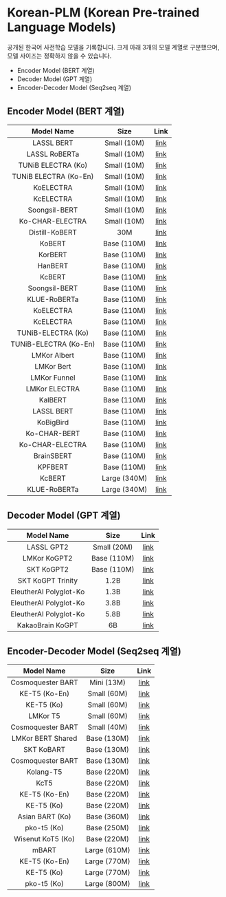 # Korean-PLM (Korean Pre-trained Language Models)

공개된 한국어 사전학습 모델을 기록합니다. 크게 아래 3개의 모델 계열로 구분했으며, 모델 사이즈는 정확하지 않을 수 있습니다.

- Encoder Model (BERT 계열)
- Decoder Model (GPT 계열)
- Encoder-Decoder Model (Seq2seq 계열)
  
  
## Encoder Model (BERT 계열)

| Model Name     | Size           |  Link           |
| :------------: | :------------: |  :------------: |
|   LASSL BERT   |   Small (10M)   |      [link](https://huggingface.co/lassl/bert-ko-small)   |
|   LASSL RoBERTa   |   Small (10M)   |      [link](https://huggingface.co/lassl/roberta-ko-small)   |
|   TUNiB ELECTRA (Ko)   |   Small (10M)   |      [link](https://huggingface.co/tunib/electra-ko-small)   |
|   TUNiB ELECTRA (Ko-En)   |   Small (10M)   |      [link](https://huggingface.co/tunib/electra-ko-en-small)   |
|   KoELECTRA   |   Small (10M)   |      [link](https://huggingface.co/monologg/koelectra-small-v3-discriminator)   |
|  KcELECTRA   |   Small (10M)   |     [link](https://huggingface.co/beomi/kcelectra-v2022-dev)   |
|   Soongsil-BERT   |   Small (10M)   |   [link](https://huggingface.co/jason9693/soongsil-bert-small)   |
|   Ko-CHAR-ELECTRA  |   Small (10M)   |     [link](https://huggingface.co/monologg/kocharelectra-small-discriminator)   |
|   Distill-KoBERT   |   30M   |     [link](https://huggingface.co/monologg/kocharelectra-base-discriminator)   |
|   KoBERT   |   Base (110M)   |      [link](https://huggingface.co/skt/kobert-base-v1)   |
|   KorBERT   |   Base (110M)   |     [link](https://aiopen.etri.re.kr/service_dataset.php)   |
|   HanBERT   |   Base (110M)  |     [link](https://github.com/monologg/HanBert-Transformers)   |
| KcBERT    |   Base (110M)   |     [link](https://huggingface.co/beomi/kcbert-base)   |
|   Soongsil-BERT   |   Base (110M)   |   [link](https://huggingface.co/jason9693/soongsil-bert-base)   |
|   KLUE-RoBERTa   |   Base (110M)  |     [link](https://huggingface.co/klue/roberta-base)   |
|   KoELECTRA   |   Base (110M)   |     [link](https://huggingface.co/monologg/koelectra-base-v3-discriminator)   |
|   KcELECTRA   |   Base (110M)   |     [link](https://huggingface.co/beomi/KcELECTRA-base)   |
|   TUNiB-ELECTRA (Ko)   |   Base (110M)   |      [link](https://huggingface.co/tunib/electra-ko-base)   |
|   TUNiB-ELECTRA (Ko-En)   |   Base (110M)   |     [link](https://huggingface.co/tunib/electra-ko-en-base)   |
|   LMKor Albert   |   Base (110M)   |      [link](https://huggingface.co/kykim/albert-kor-base)   |
|   LMKor Bert   |   Base (110M)  |    [link](https://huggingface.co/kykim/bert-kor-base)   |
|   LMKor Funnel   |   Base (110M)   |    [link](https://huggingface.co/kykim/funnel-kor-base)   |
|   LMKor ELECTRA   |   Base (110M)   |   [link](https://huggingface.co/kykim/electra-kor-base)   |
|   KalBERT   |   Base (110M)   |     [link](https://github.com/MrBananaHuman/KalBert)   |
|   LASSL BERT   |   Base (110M)   |      [link](https://huggingface.co/lassl/bert-ko-base)   |
|   KoBigBird   |   Base (110M)   |      [link](https://huggingface.co/monologg/kobigbird-bert-base)   |
|   Ko-CHAR-BERT   |   Base (110M)   |     [link](https://github.com/MrBananaHuman/KoreanCharacterBert)   |
|   Ko-CHAR-ELECTRA   |   Base (110M)   |     [link](https://huggingface.co/monologg/kocharelectra-base-discriminator)   |
|   BrainSBERT   |   Base (110M)   |     [link](https://huggingface.co/hyunwoongko/brainsbert-base)   |
| KPFBERT | Base (110M) | [link](https://huggingface.co/jinmang2/kpfbert) |
| KcBERT     |   Large (340M)   |     [link](https://huggingface.co/beomi/kcbert-large)   |
|   KLUE-RoBERTa   |   Large (340M)  |   [link](https://huggingface.co/klue/roberta-large)   |

## Decoder Model (GPT 계열)

| Model Name     | Size           |  Link           |
| :------------: | :------------: |  :------------: |
|   LASSL GPT2   |   Small (20M)   |      [link](https://huggingface.co/lassl/gpt2-ko-small)   |
|   LMKor KoGPT2   |   Base (110M)   |      [link](https://huggingface.co/kykim/gpt3-kor-small_based_on_gpt2)   |
|   SKT KoGPT2   |   Base (110M)   |      [link](https://huggingface.co/skt/kogpt2-base-v2)   |
|   SKT KoGPT Trinity   |   1.2B   |      [link](https://huggingface.co/skt/ko-gpt-trinity-1.2B-v0.5)   |
|   EleutherAI Polyglot-Ko   |   1.3B   |      [link](https://huggingface.co/EleutherAI/polyglot-ko-1.3b)   |
|   EleutherAI Polyglot-Ko   |   3.8B   |      [link](EleutherAI/polyglot-ko-3.8b)   |
|   EleutherAI Polyglot-Ko   |   5.8B   |      [link](https://huggingface.co/EleutherAI/polyglot-ko-5.8b)   |
|   KakaoBrain KoGPT   |   6B   |      [link](https://huggingface.co/kakaobrain/kogpt)   |

## Encoder-Decoder Model (Seq2seq 계열)  

| Model Name     | Size           |  Link           |
| :------------: | :------------: |  :------------: |
|   Cosmoquester BART   |   Mini (13M)   |      [link](https://huggingface.co/cosmoquester/bart-ko-mini)   |
|   KE-T5 (Ko-En)   |   Small (60M)   |      [link](https://huggingface.co/KETI-AIR/ke-t5-small)   |
|   KE-T5 (Ko)   |   Small (60M)   |      [link](https://huggingface.co/KETI-AIR/ke-t5-small-ko)   |
|   LMKor T5  |   Small (60M)   |     [link](https://huggingface.co/kykim/t5-kor-small)   |
|   Cosmoquester BART   |   Small (40M)   |      [link](https://huggingface.co/cosmoquester/bart-ko-small)   |
|   LMKor BERT Shared   |   Base (130M)   |      [link](https://huggingface.co/kykim/bertshared-kor-base)   |
|   SKT KoBART   |   Base (130M)   |      [link](https://huggingface.co/gogamza/kobart-base-v2)   |
|   Cosmoquester BART   |   Base (130M)   |      [link](https://huggingface.co/gogamza/kobart-base-v2)   |
| Kolang-T5     |   Base (220M)   |     [link](https://huggingface.co/digit82/kolang-t5-base)   |
| KcT5     |   Base (220M)   |     [link](https://huggingface.co/beomi/KcT5-dev)   |
| KE-T5 (Ko-En)    |   Base (220M)   |     [link](https://huggingface.co/KETI-AIR/ke-t5-base)   |
| KE-T5 (Ko)    |   Base (220M)   |     [link](https://huggingface.co/KETI-AIR/ke-t5-basko)   |
|   Asian BART (Ko)   |   Base (360M)   |      [link](hyunwoongko/asian-bart-ko)   |
| pko-t5 (Ko) | Base (250M) | [link](https://huggingface.co/paust/pko-t5-base) |
| Wisenut KoT5 (Ko) | Base (220M) | [link](https://github.com/wisenut-research/KoT5#usage) |
|   mBART   |   Large (610M)   |      [link](https://huggingface.co/facebook/mbart-large-50)   |
| KE-T5 (Ko-En)    |   Large (770M)   |     [link](https://huggingface.co/KETI-AIR/ke-t5-large)   |
| KE-T5 (Ko)    |   Large (770M)   |     [link](https://huggingface.co/KETI-AIR/ke-t5-large-ko)   |
| pko-t5 (Ko) | Large (800M) | [link](https://huggingface.co/paust/pko-t5-large) |
